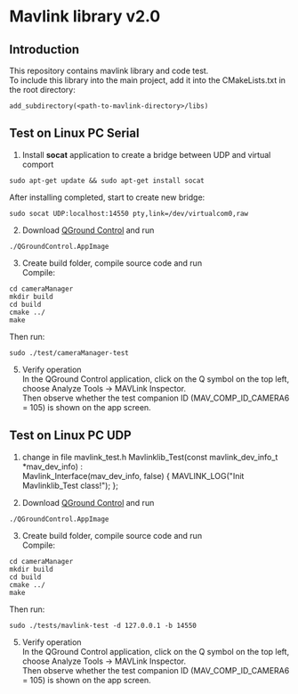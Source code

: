 # Mavlink library v2.0

## Introduction

This repository contains mavlink library and code test.<br/>
To include this library into the main project, add it into the CMakeLists.txt in the root directory:
```
add_subdirectory(<path-to-mavlink-directory>/libs)
```

## Test on Linux PC Serial
1. Install **socat** application to create a bridge between UDP and virtual comport
```
sudo apt-get update && sudo apt-get install socat
```
After installing completed, start to create new bridge:
```
sudo socat UDP:localhost:14550 pty,link=/dev/virtualcom0,raw
```

2. Download [QGround Control](https://docs.qgroundcontrol.com/master/en/getting_started/download_and_install.html#ubuntu) and run
```
./QGroundControl.AppImage
```

3. Create build folder, compile source code and run<br/>
Compile:
```
cd cameraManager
mkdir build
cd build
cmake ../
make
```
Then run:
```
sudo ./test/cameraManager-test
```

5. Verify operation<br/>
In the QGround Control application, click on the Q symbol on the top left, choose Analyze Tools -> MAVLink Inspector.<br/>
Then observe whether the test companion ID (MAV_COMP_ID_CAMERA6 = 105) is shown on the app screen.

## Test on Linux PC UDP
1. change in file mavlink_test.h
Mavlinklib_Test(const mavlink_dev_info_t *mav_dev_info) : \
                    Mavlink_Interface(mav_dev_info, false) {
        MAVLINK_LOG("Init Mavlinklib_Test class!");
    };

2. Download [QGround Control](https://docs.qgroundcontrol.com/master/en/getting_started/download_and_install.html#ubuntu) and run
```
./QGroundControl.AppImage
```

3. Create build folder, compile source code and run<br/>
Compile:
```
cd cameraManager
mkdir build
cd build
cmake ../
make
```
Then run:
```
sudo ./tests/mavlink-test -d 127.0.0.1 -b 14550
```

5. Verify operation<br/>
In the QGround Control application, click on the Q symbol on the top left, choose Analyze Tools -> MAVLink Inspector.<br/>
Then observe whether the test companion ID (MAV_COMP_ID_CAMERA6 = 105) is shown on the app screen.
